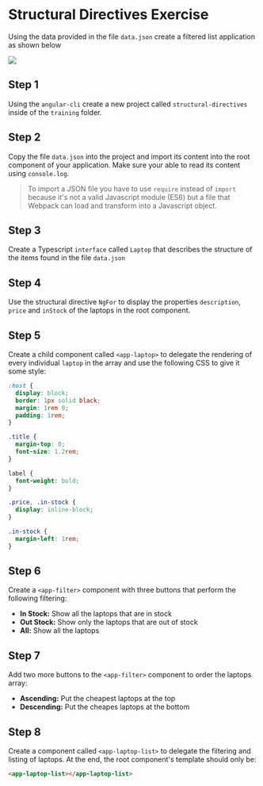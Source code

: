 # Structural Directives Exercise

Using the data provided in the file `data.json` create a filtered list application as shown below

![](./preview.gif)

## Step 1

Using the `angular-cli` create a new project called `structural-directives` inside of the `training` folder.

## Step 2

Copy the file `data.json` into the project and import its content into the root component of your application. Make sure your able to read its content using `console.log`.

> To import a JSON file you have to use `require` instead of `import` because it's not a valid Javascript module (ES6) but a file that Webpack can load and transform into a Javascript object.

## Step 3

Create a Typescript `interface` called `Laptop` that describes the structure of the items found in the file `data.json`

## Step 4

Use the structural directive `NgFor` to display the properties `description`, `price` and `inStock` of the laptops in the root component.

## Step 5

Create a child component called `<app-laptop>` to delegate the rendering of every individual `laptop` in the array and use the following CSS to give it some style:

```css
:host {
  display: block;
  border: 1px solid black;
  margin: 1rem 0;
  padding: 1rem;
}

.title {
  margin-top: 0;
  font-size: 1.2rem;
}

label {
  font-weight: bold;
}

.price, .in-stock {
  display: inline-block;
}

.in-stock {
  margin-left: 1rem;
}
```

## Step 6

Create a `<app-filter>` component with three buttons that perform the following filtering:

- **In Stock:** Show all the laptops that are in stock
- **Out Stock:** Show only the laptops that are out of stock
- **All:** Show all the laptops

## Step 7

Add two more buttons to the `<app-filter>` component to order the laptops array:

- **Ascending:** Put the cheapest laptops at the top
- **Descending:** Put the cheapes laptops at the bottom

## Step 8

Create a component called `<app-laptop-list>` to delegate the filtering and listing of laptops. At the end, the root component's template should only be:

```html
<app-laptop-list></app-laptop-list>
```
